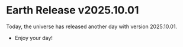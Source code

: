 # Earth Release v2025.10.01
Today, the universe has released another day with version 2025.10.01.
- Enjoy your day!
